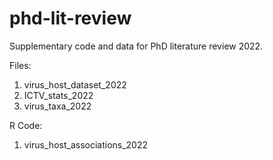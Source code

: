 # phd-lit-review

Supplementary code and data for PhD literature review 2022.

Files:
1. virus_host_dataset_2022
2. ICTV_stats_2022
3. virus_taxa_2022

R Code:
1. virus_host_associations_2022
